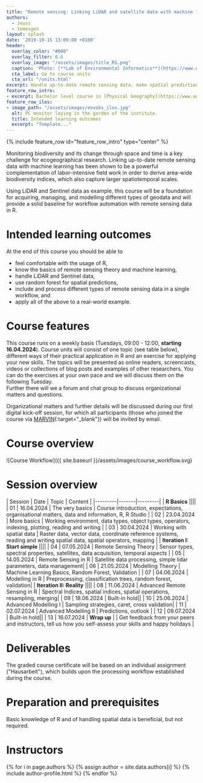 ```yaml
---
title: "Remote sensing: Linking LiDAR and satellite data with machine learning"
authors:
  - zeuss
  - temesgen
layout: splash
date: '2019-10-15 13:00:00 +0100'
header:
  overlay_color: "#000"
  overlay_filter: 0.6
  overlay_image: "/assets/images/title_RS.png"
  caption: 'Photo: [**Lab of Environmental Informatics**](https://www.uni-marburg.de/de/fb19/disciplines/physisch/umweltinformatik/umweltinformatik){:target="_blank"}'
  cta_label: Go to course units
  cta_url: "/units.html"
excerpt: Handle up-to-date remote sensing data, make spatial predictions with machine learning, and become familiar with advanced remote sensing modelling in R
feature_row_intro:
- excerpt: Bachelor level course in [Physical Geography](https://www.uni-marburg.de/de/fb19/studium/studiengaenge/bachelor-geographie/herzlich-willkommen-beim-bachelor-geographie){:target="_blank"} at Marburg University
feature_row_ilos:
- image_path: "/assets/images/envobs_ilos.jpg"
  alt: PC monitor laying in the garden of the institute.
  title: Intended learning outcomes
  excerpt: "Template..."
---
```


{% include feature_row id="feature_row_intro" type="center" %}

<!-- Funkychunky -->

Monitoring biodiversity and its change through space and time is a key challenge for ecogeographical research. 
Linking up-to-date remote sensing data with machine learning has been shown to be a powerful complementation of labor-intensive field work in order to derive area-wide biodiversity indices, which also capture larger spatiotemporal scales. 

Using LiDAR and Sentinel data as example, this course will be a foundation for acquiring, managing, and modelling different types of geodata and will provide a solid baseline for workflow automation with remote sensing data in R.


# Intended learning outcomes
At the end of this course you should be able to

* feel comfortable with the usage of R,
* know the basics of remote sensing theory and machine learning,
* handle LiDAR and Sentinel data,
* use random forest for spatial predictions,
* include and process different types of remote sensing data in a single workflow, and
* apply all of the above to a real-world example.



# Course features

This course runs on a weekly basis (Tuesdays, 09:00 - 12:00, **starting 16.04.2024**). Course units will consist of one topic (see table below), different ways of their practical application in R and an exercise for applying your new skills. The topics will be presented as online readers, screencasts, videos or collections of blog posts and examples of other researchers. You can do the exercises at your own pace and we will discuss them on the following Tuesday.  
Further there will we a forum and chat group to discuss organizational matters and questions.

Organizational matters and further details will be discussed during our first digital kick-off session, 
for which all participants (those who joined the course via [MARVIN](https://marvin.uni-marburg.de){:target="_blank"}) will be invited by email.



# Course overview

![Course Workflow]({{ site.baseurl }}/assets/images/course_workflow.svg)<!-- -->



# Session overview

| Session | Date | Topic | Content |
|---------|-------|---------|
| **R Basics** ||||
| 01 | 16.04.2024 | The very basics              | Course introduction, expectations, organisational matters, data and information, R, R Studio |
| 02 | 23.04.2024 | More basics                  | Working environment, data types, object types, operators, indexing, plotting, reading and writing |
| 03 | 30.04.2024 | Working with spatial data    | Raster data, vector data, coordinate reference systems, reading and writing spatial data, spatial operators, mapping |
| **Iteration I: Start simple** ||||
| 04 | 07.05.2024 | Remote Sensing Theory                    | Sensor types, spectral properties, satellites, data acquisition, temporal aspects  |
| 05 | 14.05.2024 | Remote Sensing in R		                | Satellite data processing, simple lidar parameters, data management|
| 06 | 21.05.2024 | Modelling Theory             | Machine Learning Basics, Random Forest, Validation  |
| 07 | 04.06.2024 | Modelling in R               | Preprocessing, classification trees, random forest, validation|
| **Iteration II: Reality** ||||
| 08 | 11.06.2024 | Advanced Remote Sensing in R    		  | Spectral Indices, spatial indices, spatial operations, resampling, merging|
| 09 | 18.06.2024 | Built-in hold||
| 10 | 25.06.2024 | Advanced Modelling I    		| Sampling strategies, caret, cross validation|
| 11 | 02.07.2024 | Advanced Modelling II  	    | Predictions, outlook |
| 12 | 09.07.2024 | Built-in hold||
| 13 | 16.07.2024 | **Wrap up**         |         | Get feedback from your peers and instructors, tell us how you self-assess your skills and happy holidays |


# Deliverables

The graded course certificate will be based on an individual assignment ("Hausarbeit"), which builds upon the processing workflow established during the course.



<!--Note: Prüfungsleistung ist eine Hausarbeit über ein verwandtes Thema (anderes Gebiet, anderes Modell, andere Daten, etc.) -->


# Preparation and prerequisites

Basic knowledge of R and of handling spatial data is beneficial, but not required.

<!-- <br />  -->


# Instructors

{% for i in page.authors %} 
  {% assign author = site.data.authors[i] %}
  {% include author-profile.html %}
{% endfor %}




